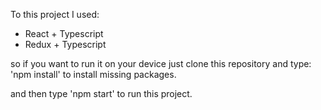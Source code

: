 To this project I used:

- React + Typescript
- Redux + Typescript

so if you want to run it on your device just clone this repository and type: 
'npm install' to install missing packages.

and then type 'npm start' to run this project.

